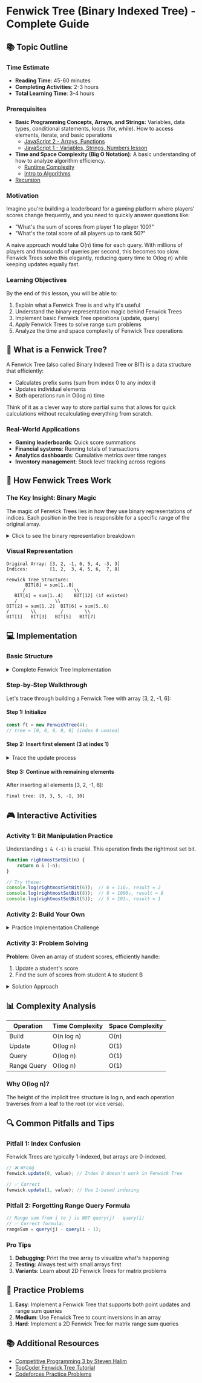 # Fenwick Tree (Binary Indexed Tree) - Complete Guide

## 📚 Topic Outline

### Time Estimate
- **Reading Time**: 45-60 minutes
- **Completing Activities**: 2-3 hours
- **Total Learning Time**: 3-4 hours

### Prerequisites
- **Basic Programming Concepts, Arrays, and Strings:** Variables, data types, conditional statements, loops (for, while). How to access elements, iterate, and basic operations
    - [JavaScript 2 - Arrays, Functions](/javascript/javascript-2-array-functions.md)
    - [JavaScript 1 - Variables, Strings, Numbers lesson](/javascript/javascript-1-variables.md)
- **Time and Space Complexity (Big O Notation):** A basic understanding of how to analyze algorithm efficiency.
    - [Runtime Complexity](/runtime-complexity/runtime-complexity.md)
    - [Intro to Algorithms](/algorithms/intro-to-algorithms.md)
- [Recursion](https://github.com/Techtonica/curriculum/tree/main/recursion)

### Motivation
Imagine you're building a leaderboard for a gaming platform where players' scores change frequently, and you need to quickly answer questions like:
- "What's the sum of scores from player 1 to player 100?"
- "What's the total score of all players up to rank 50?"

A naive approach would take O(n) time for each query. With millions of players and thousands of queries per second, this becomes too slow. Fenwick Trees solve this elegantly, reducing query time to O(log n) while keeping updates equally fast.

### Learning Objectives
By the end of this lesson, you will be able to:
1. Explain what a Fenwick Tree is and why it's useful
2. Understand the binary representation magic behind Fenwick Trees
3. Implement basic Fenwick Tree operations (update, query)
4. Apply Fenwick Trees to solve range sum problems
5. Analyze the time and space complexity of Fenwick Tree operations

## 🎯 What is a Fenwick Tree?

A Fenwick Tree (also called Binary Indexed Tree or BIT) is a data structure that efficiently:
- Calculates prefix sums (sum from index 0 to any index i)
- Updates individual elements
- Both operations run in O(log n) time

Think of it as a clever way to store partial sums that allows for quick calculations without recalculating everything from scratch.

### Real-World Applications
- **Gaming leaderboards**: Quick score summations
- **Financial systems**: Running totals of transactions
- **Analytics dashboards**: Cumulative metrics over time ranges
- **Inventory management**: Stock level tracking across regions

## 🔧 How Fenwick Trees Work

### The Key Insight: Binary Magic

The magic of Fenwick Trees lies in how they use binary representations of indices. Each position in the tree is responsible for a specific range of the original array.

<details>
<summary>Click to see the binary representation breakdown</summary>

```
Index:  1    2    3    4    5    6    7    8
Binary: 001  010  011  100  101  110  111  1000
Range:  [1]  [1,2] [3] [1,4] [5] [5,6] [7] [1,8]
```

The pattern: Each index i in the Fenwick Tree stores the sum of elements from (i - (i & -i) + 1) to i in the original array.

</details>

### Visual Representation

```
Original Array: [3, 2, -1, 6, 5, 4, -3, 3]
Indices:        [1, 2,  3, 4, 5, 6,  7, 8]

Fenwick Tree Structure:
       BIT[8] = sum[1..8]
      /                  \\
   BIT[4] = sum[1..4]    BIT[12] (if existed)
   /              \\
BIT[2] = sum[1..2]  BIT[6] = sum[5..6]
/        \\         /        \\
BIT[1]   BIT[3]   BIT[5]   BIT[7]
```

## 💻 Implementation

### Basic Structure

<details>
<summary>Complete Fenwick Tree Implementation</summary>

```javascript
class FenwickTree {
    constructor(size) {
        this.size = size;
        this.tree = new Array(size + 1).fill(0); // 1-indexed
    }
    
    // Update element at index i by adding delta
    update(i, delta) {
        while (i <= this.size) {
            this.tree[i] += delta;
            i += i & (-i); // Move to next index to update
        }
    }
    
    // Get prefix sum from index 1 to i
    query(i) {
        let sum = 0;
        while (i > 0) {
            sum += this.tree[i];
            i -= i & (-i); // Move to parent
        }
        return sum;
    }
    
    // Get range sum from left to right (inclusive)
    rangeQuery(left, right) {
        return this.query(right) - this.query(left - 1);
    }
    
    // Build tree from existing array
    static fromArray(arr) {
        const ft = new FenwickTree(arr.length);
        for (let i = 0; i < arr.length; i++) {
            ft.update(i + 1, arr[i]); // Convert to 1-indexed
        }
        return ft;
    }
}
```

</details>

### Step-by-Step Walkthrough

Let's trace through building a Fenwick Tree with array [3, 2, -1, 6]:

#### Step 1: Initialize
```javascript
const ft = new FenwickTree(4);
// tree = [0, 0, 0, 0, 0] (index 0 unused)
```

#### Step 2: Insert first element (3 at index 1)
<details>
<summary>Trace the update process</summary>

```javascript
ft.update(1, 3);
// i = 1 (binary: 001)
// tree[1] += 3 → tree = [0, 3, 0, 0, 0]
// i += i & (-i) → i = 1 + 1 = 2

// i = 2 (binary: 010)  
// tree[2] += 3 → tree = [0, 3, 3, 0, 0]
// i += i & (-i) → i = 2 + 2 = 4

// i = 4 (binary: 100)
// tree[4] += 3 → tree = [0, 3, 3, 0, 3]
// i += i & (-i) → i = 4 + 4 = 8 > size, stop
```

</details>

#### Step 3: Continue with remaining elements
After inserting all elements [3, 2, -1, 6]:
```
Final tree: [0, 3, 5, -1, 10]
```

## 🎮 Interactive Activities

### Activity 1: Bit Manipulation Practice
Understanding `i & (-i)` is crucial. This operation finds the rightmost set bit.

```javascript
function rightmostSetBit(n) {
    return n & (-n);
}

// Try these:
console.log(rightmostSetBit(6));  // 6 = 110₂, result = 2
console.log(rightmostSetBit(8));  // 8 = 1000₂, result = 8
console.log(rightmostSetBit(5));  // 5 = 101₂, result = 1
```

### Activity 2: Build Your Own
<details>
<summary>Practice Implementation Challenge</summary>

```javascript
// Complete this implementation
class SimpleFenwickTree {
    constructor(arr) {
        this.n = arr.length;
        this.tree = new Array(this.n + 1).fill(0);
        
        // TODO: Initialize the tree with array values
        // Hint: Use update method for each element
    }
    
    update(i, val) {
        // TODO: Implement update
        // Remember: i should be 1-indexed
        // Use i += i & (-i) to move to next position
    }
    
    prefixSum(i) {
        // TODO: Implement prefix sum query
        // Use i -= i & (-i) to move to parent
    }
}

// Test your implementation
const arr = [1, 3, 5, 7, 9, 11];
const ft = new SimpleFenwickTree(arr);
console.log(ft.prefixSum(3)); // Should output 9 (1+3+5)
```

</details>

### Activity 3: Problem Solving
**Problem**: Given an array of student scores, efficiently handle:
1. Update a student's score
2. Find the sum of scores from student A to student B

<details>
<summary>Solution Approach</summary>

```javascript
class ScoreTracker {
    constructor(initialScores) {
        this.fenwick = FenwickTree.fromArray(initialScores);
        this.scores = [...initialScores]; // Keep original for reference
    }
    
    updateScore(studentIndex, newScore) {
        const oldScore = this.scores[studentIndex];
        const delta = newScore - oldScore;
        
        this.fenwick.update(studentIndex + 1, delta); // Convert to 1-indexed
        this.scores[studentIndex] = newScore;
    }
    
    getScoreSum(fromStudent, toStudent) {
        // Convert to 1-indexed and get range sum
        return this.fenwick.rangeQuery(fromStudent + 1, toStudent + 1);
    }
}

// Usage example
const scores = [85, 92, 78, 96, 88];
const tracker = new ScoreTracker(scores);

console.log(tracker.getScoreSum(1, 3)); // Sum of scores from student 1 to 3
tracker.updateScore(2, 95); // Update student 2's score to 95
console.log(tracker.getScoreSum(1, 3)); // New sum after update
```

</details>

## 📊 Complexity Analysis

| Operation | Time Complexity | Space Complexity |
|-----------|----------------|------------------|
| Build | O(n log n) | O(n) |
| Update | O(log n) | O(1) |
| Query | O(log n) | O(1) |
| Range Query | O(log n) | O(1) |

### Why O(log n)?
The height of the implicit tree structure is log n, and each operation traverses from a leaf to the root (or vice versa).

## 🔍 Common Pitfalls and Tips

### Pitfall 1: Index Confusion
Fenwick Trees are typically 1-indexed, but arrays are 0-indexed.

```javascript
// ❌ Wrong
fenwick.update(0, value); // Index 0 doesn't work in Fenwick Tree

// ✅ Correct  
fenwick.update(1, value); // Use 1-based indexing
```

### Pitfall 2: Forgetting Range Query Formula
```javascript
// Range sum from i to j is NOT query(j) - query(i)
// ✅ Correct formula:
rangeSum = query(j) - query(i - 1);
```

### Pro Tips
1. **Debugging**: Print the tree array to visualize what's happening
2. **Testing**: Always test with small arrays first
3. **Variants**: Learn about 2D Fenwick Trees for matrix problems

## 🎯 Practice Problems

1. **Easy**: Implement a Fenwick Tree that supports both point updates and range sum queries
2. **Medium**: Use Fenwick Tree to count inversions in an array
3. **Hard**: Implement a 2D Fenwick Tree for matrix range sum queries

## 📚 Additional Resources

- [Competitive Programming 3 by Steven Halim](https://cpbook.net/)
- [TopCoder Fenwick Tree Tutorial](https://www.topcoder.com/community/competitive-programming/tutorials/binary-indexed-trees/)
- [Codeforces Practice Problems](https://codeforces.com/problemset?tags=data%20structures)
